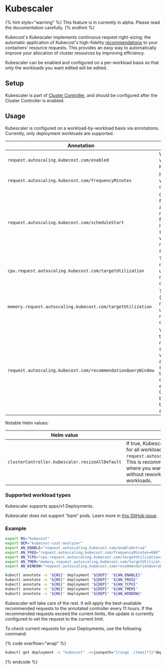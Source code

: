 # Kubescaler

{% hint style="warning" %}
This feature is in currently in alpha. Please read the documentation carefully.
{% endhint %}

Kubecost's Kubescaler implements continuous request right-sizing: the automatic application of Kubecost's high-fidelity [recommendations](/apis/savings-apis/api-request-right-sizing-v2.md) to your containers' resource requests. This provides an easy way to automatically improve your allocation of cluster resources by improving efficiency.

Kubescaler can be enabled and configured on a per-workload basis so that only the workloads you want edited will be edited.

## Setup

Kubescaler is part of [Cluster Controller](/install-and-configure/advanced-configuration/controller/cluster-controller.md), and should be configured after the Cluster Controller is enabled.

## Usage

Kubescaler is configured on a workload-by-workload basis via annotations. Currently, only deployment workloads are supported.

| Annotation                                                   | Description                                                                                                                                                                                                                                                                                                                                                                                                                 | Example(s)             |
| ------------------------------------------------------------ | --------------------------------------------------------------------------------------------------------------------------------------------------------------------------------------------------------------------------------------------------------------------------------------------------------------------------------------------------------------------------------------------------------------------------- | ---------------------- |
| `request.autoscaling.kubecost.com/enabled`                   | Whether to autoscale the workload. See note on `KUBESCALER_RESIZE_ALL_DEFAULT`.                                                                                                                                                                                                                                                                                                                                             | `true`, `false`        |
| `request.autoscaling.kubecost.com/frequencyMinutes`          | How often to autoscale the workload, in minutes. If unset, a conservative default is used.                                                                                                                                                                                                                                                                                                                                  | `73`                   |
| `request.autoscaling.kubecost.com/scheduleStart`             | Optional augmentation to the frequency parameter. If both are set, the workload will be resized on the scheduled frequency, aligned to the start. If frequency is 24h and the start is midnight, the workload will be rescheduled at (about) midnight every day. Formatted as RFC3339.                                                                                                                                      | `2022-11-28T00:00:00Z` |
| `cpu.request.autoscaling.kubecost.com/targetUtilization`     | Target utilization (CPU) for the recommendation algorithm. If unset, the backing recommendation service's default is used.                                                                                                                                                                                                                                                                                                  | `0.8`                  |
| `memory.request.autoscaling.kubecost.com/targetUtilization`  | Target utilization (Memory/RAM) for the recommendation algorithm. If unset, the backing recommendation service's default is used.                                                                                                                                                                                                                                                                                           | `0.8`                  |
| `request.autoscaling.kubecost.com/recommendationQueryWindow` | Value of the `window` parameter to be used when acquiring recommendations. See Request sizing API for explanation of window parameter. If setting up autoscaling for a CronJob, it is strongly recommended to set this to a value greater than the duration between Job runs. For example, if you have a weekly CronJob, this parameter should be set to a value greater than `7d` to ensure a recommendation is available. | `2d`                   |

Notable Helm values:

| Helm value                                      | Description                                                                                                                                                                                                                                                                                              | Example(s) |
| ----------------------------------------------- | -------------------------------------------------------------------------------------------------------------------------------------------------------------------------------------------------------------------------------------------------------------------------------------------------------- | ---------- |
| `clusterController.kubescaler.resizeAllDefault` | If true, Kubescaler will switch to default-enabled for all workloads unless they are annotated with `request.autoscaling.kubecost.com/enabled=false`. This is recommended for low-stakes clusters where you want to prioritize workload efficiency without reworking deployment specs for all workloads. | `true`     |

### Supported workload types

Kubescaler supports apps/v1 Deployments.

Kubescaler does not support "bare" pods. Learn more in [this GitHub issue](https://github.com/kubernetes/kubernetes/issues/24913).

### Example

```bash
export NS="kubecost"
export DEP="kubecost-cost-analyzer"
export AN_ENABLE="request.autoscaling.kubecost.com/enabled=true"
export AN_FREQ="request.autoscaling.kubecost.com/frequencyMinutes=660"
export AN_TCPU="cpu.request.autoscaling.kubecost.com/targetUtilization=0.9"
export AN_TMEM="memory.request.autoscaling.kubecost.com/targetUtilization=0.9"
export AN_WINDOW="request.autoscaling.kubecost.com/recommendationQueryWindow=3d"

kubectl annotate -n "${NS}" deployment "${DEP}" "${AN_ENABLE}"
kubectl annotate -n "${NS}" deployment "${DEP}" "${AN_FREQ}"
kubectl annotate -n "${NS}" deployment "${DEP}" "${AN_TCPU}"
kubectl annotate -n "${NS}" deployment "${DEP}" "${AN_TMEM}"
kubectl annotate -n "${NS}" deployment "${DEP}" "${AN_WINDOW}"
```

Kubescaler will take care of the rest. It will apply the best-available recommended requests to the annotated controller every 11 hours. If the recommended requests exceed the current limits, the update is currently configured to set the request to the current limit.

To check current requests for your Deployments, use the following command:

{% code overflow="wrap" %}
```bash
kubectl get deployment -n "kubecost" -o=jsonpath="{range .items[*]}"deployment/"{.metadata.name}{'\n'}{range .spec.template.spec.containers[*]}{.name}{'\t'}{.resources.requests}{'\n'}{end}{'\n'}{end}"
```
{% endcode %}
